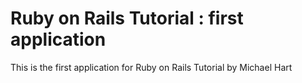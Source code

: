 # Ruby on Rails Tutorial : first application

This is the first application for Ruby on Rails Tutorial by Michael Hart